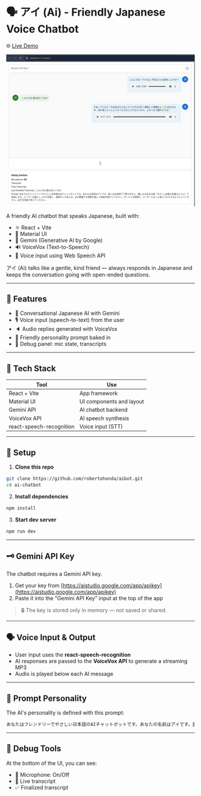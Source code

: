 
# 🗣️ アイ (Ai) - Friendly Japanese Voice Chatbot

🌐 [Live Demo](https://robertohonda.github.io/aibot/)

[![Project Video](image.png)](video.mp4)

A friendly AI chatbot that speaks Japanese, built with:

- ⚛️ React + Vite  
- 🎨 Material UI  
- 🧠 Gemini (Generative AI by Google)  
- 🔊 VoiceVox (Text-to-Speech)  
- 🎤 Voice input using Web Speech API  

アイ (Ai) talks like a gentle, kind friend — always responds in Japanese and keeps the conversation going with open-ended questions.

---

## 🚀 Features

- 💬 Conversational Japanese AI with Gemini
- 🎙️ Voice input (speech-to-text) from the user
- 🔈 Audio replies generated with VoiceVox
- 👧 Friendly personality prompt baked in
- 🧪 Debug panel: mic state, transcripts

---

## 🧱 Tech Stack

| Tool                     | Use                         |
|--------------------------|-----------------------------|
| React + Vite             | App framework               |
| Material UI              | UI components and layout    |
| Gemini API               | AI chatbot backend          |
| VoiceVox API             | AI speech synthesis         |
| react-speech-recognition | Voice input (STT)           |

---

## 🔧 Setup

1. **Clone this repo**

```bash
git clone https://github.com/robertohonda/aibot.git
cd ai-chatbot
```

2. **Install dependencies**

```bash
npm install
```

3. **Start dev server**

```bash
npm run dev
```

---

## 🗝️ Gemini API Key

The chatbot requires a Gemini API key.

1. Get your key from [https://aistudio.google.com/app/apikey](https://aistudio.google.com/app/apikey)
2. Paste it into the "Gemini API Key" input at the top of the app

> 🔒 The key is stored only in memory — not saved or shared.

---

## 🗣️ Voice Input & Output

- User input uses the **react-speech-recognition**
- AI responses are passed to the **VoiceVox API** to generate a streaming MP3  
- Audio is played below each AI message

---

## 📄 Prompt Personality

The AI's personality is defined with this prompt:

```txt
あなたはフレンドリーでやさしい日本語のAIチャットボットです。あなたの名前はアイです。話し方は自然で丁寧すぎない、親しみのある口調（やさしい友達や先輩のように）で会話します。ユーザーの話にしっかり共感し、返事をしたあとは、必ず関連する質問を返して会話を続けてください。オープンな質問で、ユーザーにもっと話してもらえるようにしてください。必ず日本語で答えてください。
```

---

## 🧪 Debug Tools

At the bottom of the UI, you can see:

- 🎤 Microphone: On/Off
- 📝 Live transcript
- ✅ Finalized transcript
